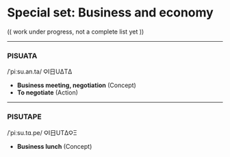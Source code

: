 # Special set: Business and economy

(( work under progress, not a complete list yet ))

---
### PISUATA
/ˈpiːsu.an.ta/
ϘI⽇UΔTΔ
* **Business meeting, negotiation** (Concept)
* **To negotiate** (Action)

---
### PISUTAPE
/ˈpiːsu.tɑ.pe/
ϘI⽇UTΔϘΞ
* **Business lunch** (Concept)